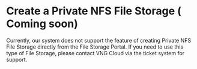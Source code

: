 # Create a Private NFS File Storage ( Coming soon)

Currently, our system does not support the feature of creating Private NFS File Storage directly from the File Storage Portal. If you need to use this type of File Storage, please contact VNG Cloud via the ticket system for support.
